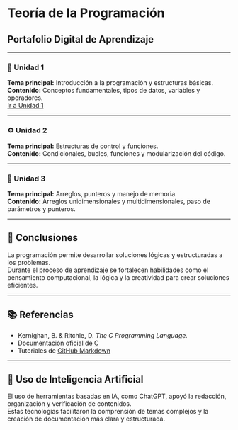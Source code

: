 # Teoría de la Programación  
## Portafolio Digital de Aprendizaje  

---

### 🧩 Unidad 1  
**Tema principal:** Introducción a la programación y estructuras básicas.  
**Contenido:** Conceptos fundamentales, tipos de datos, variables y operadores.  
[Ir a Unidad 1](unidad1.md)

---

### ⚙️ Unidad 2  
**Tema principal:** Estructuras de control y funciones.  
**Contenido:** Condicionales, bucles, funciones y modularización del código.  

---

### 💾 Unidad 3  
**Tema principal:** Arreglos, punteros y manejo de memoria.  
**Contenido:** Arreglos unidimensionales y multidimensionales, paso de parámetros y punteros.  

---

## 📘 Conclusiones  
La programación permite desarrollar soluciones lógicas y estructuradas a los problemas.  
Durante el proceso de aprendizaje se fortalecen habilidades como el pensamiento computacional, la lógica y la creatividad para crear soluciones eficientes.  

---

## 📚 Referencias  
- Kernighan, B. & Ritchie, D. *The C Programming Language.*  
- Documentación oficial de [C](https://devdocs.io/c/)  
- Tutoriales de [GitHub Markdown](https://guides.github.com/features/mastering-markdown/)  

---

## 🤖 Uso de Inteligencia Artificial  
El uso de herramientas basadas en IA, como ChatGPT, apoyó la redacción, organización y verificación de contenidos.  
Estas tecnologías facilitaron la comprensión de temas complejos y la creación de documentación más clara y estructurada.  
